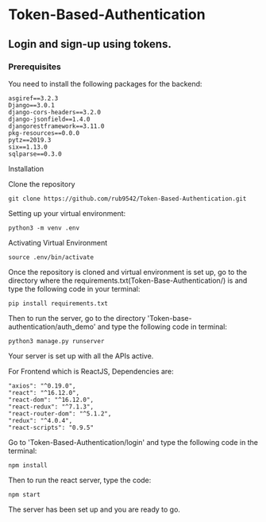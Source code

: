 # Token-Based-Authentication

## Login and sign-up using tokens.
### Prerequisites

You need to install the following packages for the backend:
```
asgiref==3.2.3
Django==3.0.1
django-cors-headers==3.2.0
django-jsonfield==1.4.0
djangorestframework==3.11.0
pkg-resources==0.0.0
pytz==2019.3
six==1.13.0
sqlparse==0.3.0
```
Installation

Clone the repository
```
git clone https://github.com/rub9542/Token-Based-Authentication.git
```
Setting up your virtual environment:
```
python3 -m venv .env
```
Activating Virtual Environment
```
source .env/bin/activate
```
Once the repository is cloned and virtual environment is set up, go to the directory where the requirements.txt(Token-Base-Authentication/) is and type the following code in your terminal:
```
pip install requirements.txt
```
Then to run the server, go to the directory 'Token-base-authentication/auth_demo' and type the following code in terminal:
```
python3 manage.py runserver
```
Your server is set up with all the APIs active.

For Frontend which is ReactJS, Dependencies are:
```
"axios": "^0.19.0",
"react": "^16.12.0",
"react-dom": "^16.12.0",
"react-redux": "^7.1.3",
"react-router-dom": "^5.1.2",
"redux": "^4.0.4",
"react-scripts": "0.9.5"
```
Go to 'Token-Based-Authentication/login' and type the following code in the terminal:
```
npm install
```
Then to run the react server, type the code:
```
npm start
```
The server has been set up and you are ready to go.
